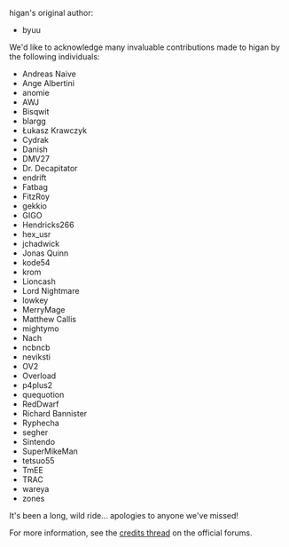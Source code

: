 higan's original author:

  - byuu

We'd like to acknowledge
many invaluable contributions made to higan
by the following individuals:

  - Andreas Naive         
  - Ange Albertini        
  - anomie                
  - AWJ                   
  - Bisqwit               
  - blargg                
  - Łukasz Krawczyk       
  - Cydrak                
  - Danish                
  - DMV27                 
  - Dr. Decapitator       
  - endrift               
  - Fatbag                
  - FitzRoy               
  - gekkio                
  - GIGO                  
  - Hendricks266          
  - hex_usr               
  - jchadwick             
  - Jonas Quinn           
  - kode54                
  - krom                  
  - Lioncash              
  - Lord Nightmare        
  - lowkey                
  - MerryMage             
  - Matthew Callis        
  - mightymo              
  - Nach                  
  - ncbncb                
  - neviksti
  - OV2
  - Overload
  - p4plus2
  - quequotion
  - RedDwarf
  - Richard Bannister
  - Ryphecha
  - segher
  - Sintendo
  - SuperMikeMan
  - tetsuo55
  - TmEE
  - TRAC
  - wareya
  - zones

It's been a long, wild ride...
apologies to anyone we've missed!

For more information,
see the [credits thread](
https://board.byuu.org/viewtopic.php?f=4&t=1631&p=41575#p41575)
on the official forums.

